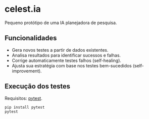 # celest.ia

Pequeno protótipo de uma IA planejadora de pesquisa.

## Funcionalidades
- Gera novos testes a partir de dados existentes.
- Analisa resultados para identificar sucessos e falhas.
- Corrige automaticamente testes falhos (self-healing).
- Ajusta sua estratégia com base nos testes bem-sucedidos (self-improvement).

## Execução dos testes

Requisitos: [pytest](https://pytest.org/).

```bash
pip install pytest
pytest
```
